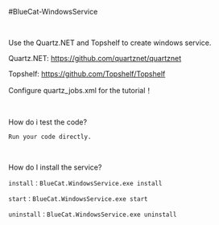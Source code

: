 #BlueCat-WindowsService

<br/>

Use the Quartz.NET and Topshelf to create windows service.


Quartz.NET: https://github.com/quartznet/quartznet

Topshelf: https://github.com/Topshelf/Topshelf


Configure quartz_jobs.xml for the tutorial！

<br/>

How do i test the code?

```
Run your code directly.

```
<br/>

How do I install the service?

```
install：BlueCat.WindowsService.exe install

start：BlueCat.WindowsService.exe start

uninstall：BlueCat.WindowsService.exe uninstall

```
